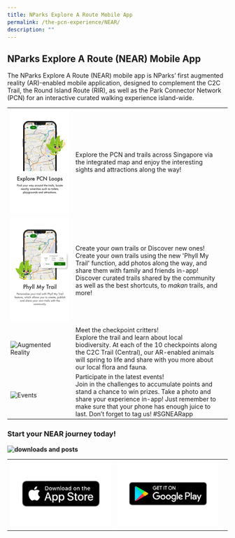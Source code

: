 ```yaml
---
title: NParks Explore A Route Mobile App
permalink: /the-pcn-experience/NEAR/
description: ""
---
```

## NParks Explore A Route (NEAR) Mobile App

The NParks Explore A Route (NEAR) mobile app is NParks’ first augmented reality (AR)-enabled mobile application, designed to complement the C2C Trail, the Round Island Route (RIR), as well as the Park Connector Network (PCN) for an interactive curated walking experience island-wide.


| | | |
| -------- | -------- | -------- |
| ![Explore PCN Loops](/images/Explore%20PCN%20Loops.png) | Explore the PCN and trails across Singapore via the integrated map and enjoy the interesting sights and attractions along the way!   | |
| ![Phyll My Trail](/images/Phyll%20My%20Trail.png) |  Create your own trails or Discover new ones! Create your own trails using the new 'Phyll My Trail' function, add photos along the way, and share them with family and friends in-app! Discover curated trails shared by the community as well as the best shortcuts, to _makan_ trails, and more!   | |
| ![Augmented Reality]()| Meet the checkpoint critters! <br> Explore the trail and learn about local biodiversity. At each of the 10 checkpoints along the C2C Trail (Central), our AR-enabled animals will spring to life and share with you more about our local flora and fauna.       | | |
| ![Events]() | Participate in the latest events! <br> Join in the challenges to accumulate points and stand a chance to win prizes. Take a photo and share your experience in-app! Just remember to make sure that your phone has enough juice to last. Don’t forget to tag us! #SGNEARapp     | |


### Start your NEAR journey today!



**![downloads and posts](https://www.nparks.gov.sg/-/media/peb/coast-to-coast/main-page-images/downloads-,-a-,-posts.ashx?h=354&w=400&la=en&hash=5039D2B934576AF3B420DA5B91562FDCF9E92470)**

|  |  |  |
| -------- | -------- | -------- |
| ![Apple Store](/images/App_Store_(iOS).png) | ![Google Play](/images/Google_Play-Badge.png) |  |